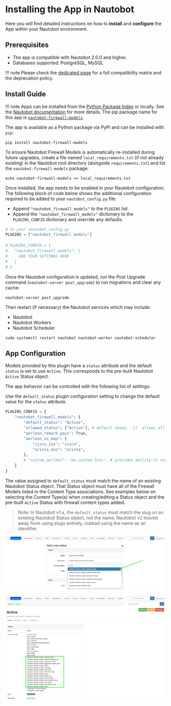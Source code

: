 # Installing the App in Nautobot

Here you will find detailed instructions on how to **install** and **configure** the App within your Nautobot environment.

## Prerequisites

- The app is compatible with Nautobot 2.0.0 and higher.
- Databases supported: PostgreSQL, MySQL

!!! note
    Please check the [dedicated page](compatibility_matrix.md) for a full compatibility matrix and the deprecation policy.

## Install Guide

!!! note
    Apps can be installed from the [Python Package Index](https://pypi.org/) or locally. See the [Nautobot documentation](https://docs.nautobot.com/projects/core/en/stable/user-guide/administration/installation/app-install/) for more details. The pip package name for this app is [`nautobot-firewall-models`](https://pypi.org/project/nautobot-firewall-models/).

The app is available as a Python package via PyPI and can be installed with `pip`:

```shell
pip install nautobot-firewall-models
```

To ensure Nautobot Firewall Models is automatically re-installed during future upgrades, create a file named `local_requirements.txt` (if not already existing) in the Nautobot root directory (alongside `requirements.txt`) and list the `nautobot-firewall-models` package:

```shell
echo nautobot-firewall-models >> local_requirements.txt
```

Once installed, the app needs to be enabled in your Nautobot configuration. The following block of code below shows the additional configuration required to be added to your `nautobot_config.py` file:

- Append `"nautobot_firewall_models"` to the `PLUGINS` list.
- Append the `"nautobot_firewall_models"` dictionary to the `PLUGINS_CONFIG` dictionary and override any defaults.

```python
# In your nautobot_config.py
PLUGINS = ["nautobot_firewall_models"]

# PLUGINS_CONFIG = {
#   "nautobot_firewall_models": {
#     ADD YOUR SETTINGS HERE
#   }
# }
```

Once the Nautobot configuration is updated, run the Post Upgrade command (`nautobot-server post_upgrade`) to run migrations and clear any cache:

```shell
nautobot-server post_upgrade
```

Then restart (if necessary) the Nautobot services which may include:

- Nautobot
- Nautobot Workers
- Nautobot Scheduler

```shell
sudo systemctl restart nautobot nautobot-worker nautobot-scheduler
```

## App Configuration

Models provided by this plugin have a `status` attribute and the default `status` is set to use `Active`. This corresponds to the pre-built Nautobot `Active` Status object.

The app behavior can be controlled with the following list of settings:

Use the `default_status` plugin configuration setting to change the default value for the `status` attribute.

```python
PLUGINS_CONFIG = {
    "nautobot_firewall_models": {
        "default_status": "Active",
        "allowed_status": ["Active"], # default shown, `[]` allows all
        "aerleon_remark_pass": True,
        "aerleon_os_map": {
            "cisco_ios": "cisco",
            "arista_eos": "arista",
        },
        # "custom_aerleon": "my.custom.func", # provides ability to overide aerleon logic
    }
}
```

The value assigned to `default_status` must match the name of an existing Nautobot Status object. That Status object must have all of the Firewall Models listed in the Content Type associations. See examples below on selecting the Content Type(s) when creating/editing a Status object and the pre-built `Active` Status with firewall content types added.

> Note: In Nautobot v1.x, the `default_status` must match the slug on an existing Nautobot Status object, not the name. Nautobot v2 moved away from using slugs entirely, instead using the name as an identifier.

![Custom Status](../images/custom-status.png "Custom Status")

![Existing Status](../images/existing-status.png "Existing Status")

